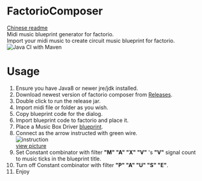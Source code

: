 # FactorioComposer
[Chinese readme](https://github.com/khjxiaogu/FactorioComposer/blob/master/README_CN.md)  
Midi music blueprint generator for factorio.  
Import your midi music to create circuit music blueprint for factorio.   
![Java CI with Maven](https://github.com/khjxiaogu/FactorioComposer/workflows/Java%20CI%20with%20Maven/badge.svg)  
# Usage  
1. Ensure you have Java8 or newer jre/jdk installed.  
2. Download newest version of factorio composer from [Releases](https://github.com/khjxiaogu/FactorioComposer/releases).  
3. Double click to run the release jar.  
4. Import midi file or folder as you wish.  
5. Copy blueprint code for the dialog.  
6. Import blueprint code to factorio and place it.  
7. Place a Music Box Driver [blueprint](https://github.com/khjxiaogu/FactorioComposer/blob/master/MusicDriver.md).
8. Connect as the arrow instructed with green wire.  
![instruction](https://res.khjxiaogu.com/piclib/db48c091-958d-4916-83c9-9bb002a9c0c5.jpg)  
[view picture](https://github.com/khjxiaogu/FactorioComposer/blob/master/instruction.jpg)  
9. Set Constant combinator with filter __"M" "A" "X" "V"__ 's __"V"__ signal count to music ticks in the blueprint title.  
10. Turn off Constant combinator with filter __"P" "A" "U" "S" "E"__.  
11. Enjoy
